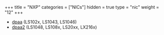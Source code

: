 +++
title = "NXP"
categories = ["NICs"]
hidden = true
type = "nic"
weight = "12"
+++

- [dpaa](http://dpdk.org/doc/guides/nics/dpaa.html) (LS102x, LS1043, LS1046)
- [dpaa2](http://dpdk.org/doc/guides/nics/dpaa2.html) (LS1048, LS108x, LS20xx, LX216x)
